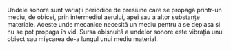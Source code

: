 Undele sonore sunt variații periodice de presiune care se propagă printr-un mediu, de obicei, prin intermediul aerului, apei sau a altor substanțe materiale. Aceste unde mecanice necesită un mediu pentru a se deplasa și nu se pot propaga în vid. Sursa obișnuită a undelor sonore este vibrația unui obiect sau mișcarea de-a lungul unui mediu material.